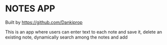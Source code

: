# NOTES APP

Built by https://github.com/Dankiprop

This is an app where users can enter text to each note and save it, delete an existing note, dynamically search among the notes and add
